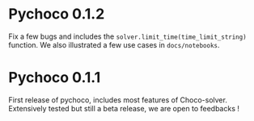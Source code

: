 # Pychoco 0.1.2

Fix a few bugs and includes the `solver.limit_time(time_limit_string)` function. We also illustrated a few use cases in `docs/notebooks`. 

# Pychoco 0.1.1

First release of pychoco, includes most features of Choco-solver. Extensively tested but still a beta release, we are open to feedbacks !